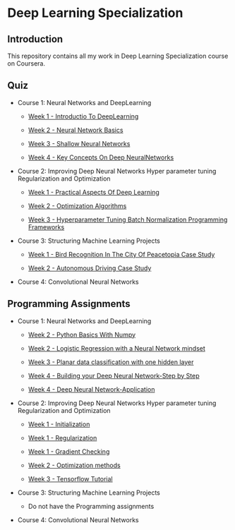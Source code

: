# Deep Learning Specialization

## Introduction

This repository contains all my work in Deep Learning Specialization course on Coursera. 

## Quiz

+ Course 1: Neural Networks and DeepLearning

  + [Week 1 - Introductio To DeepLearning](https://github.com/machineCYC/Coursera/blob/master/01-deeplearning.ai/01-NeuralNetworksandDeepLearning/Week1/IntroductionToDeepLearning.pdf)

  + [Week 2 - Neural Network Basics](https://github.com/machineCYC/Coursera/blob/master/01-deeplearning.ai/01-NeuralNetworksandDeepLearning/Week2/NeuralNetworkBasics.pdf)

  + [Week 3 - Shallow Neural Networks](https://github.com/machineCYC/Coursera/blob/master/01-deeplearning.ai/01-NeuralNetworksandDeepLearning/Week3/ShallowNeuralNetworks.pdf)

  + [Week 4 - Key Concepts On Deep NeuralNetworks](https://github.com/machineCYC/Coursera/blob/master/01-deeplearning.ai/01-NeuralNetworksandDeepLearning/Week4/KeyConceptsOnDeepNeuralNetworks.pdf)

+ Course 2: Improving Deep Neural Networks Hyper parameter tuning Regularization and Optimization

  + [Week 1 - Practical Aspects Of Deep Learning](https://github.com/machineCYC/Coursera/blob/master/01-deeplearning.ai/02-ImprovingDeepNeuralNetworksHyperparametertuningRegularizationandOptimization/Week1/PracticalAspectsOfDeepLearning.pdf)

  + [Week 2 - Optimization Algorithms](https://github.com/machineCYC/Coursera/blob/master/01-deeplearning.ai/02-ImprovingDeepNeuralNetworksHyperparametertuningRegularizationandOptimization/Week2/OptimizationAlgorithms.pdf)

  + [Week 3 - Hyperparameter Tuning Batch Normalization Programming Frameworks](https://github.com/machineCYC/Coursera/blob/master/01-deeplearning.ai/02-ImprovingDeepNeuralNetworksHyperparametertuningRegularizationandOptimization/Week3/HyperparameterTuningBatchNormalizationProgrammingFrameworks.pdf)

+ Course 3: Structuring Machine Learning Projects
 
  + [Week 1 - Bird Recognition In The City Of Peacetopia Case Study](https://github.com/machineCYC/Coursera/blob/master/01-deeplearning.ai/03-StructuringMachineLearningProjects/Week1/BirdRecognitionInTheCityOfPeacetopiaCaseStudy.pdf)

  + [Week 2 - Autonomous Driving Case Study](https://github.com/machineCYC/Coursera/blob/master/01-deeplearning.ai/03-StructuringMachineLearningProjects/Week2/AutonomousDrivingCaseStudy.pdf)

+ Course 4: Convolutional Neural Networks


## Programming Assignments

+ Course 1: Neural Networks and DeepLearning

  + [Week 2 - Python Basics With Numpy](https://github.com/machineCYC/Coursera/blob/master/01-deeplearning.ai/01-NeuralNetworksandDeepLearning/Week2/01-Python%20Basics%20With%20Numpy.ipynb)

  + [Week 2 - Logistic Regression with a Neural Network mindset](https://github.com/machineCYC/Coursera/blob/master/01-deeplearning.ai/01-NeuralNetworksandDeepLearning/Week2/02-Logistic%20Regression%20with%20a%20Neural%20Network%20mindset.ipynb)

  + [Week 3 - Planar data classification with one hidden layer](https://github.com/machineCYC/Coursera/blob/master/01-deeplearning.ai/01-NeuralNetworksandDeepLearning/Week3/01-Planar%20data%20classification%20with%20one%20hidden%20layer.ipynb)

  + [Week 4 - Building your Deep Neural Network-Step by Step](https://github.com/machineCYC/Coursera/blob/master/01-deeplearning.ai/01-NeuralNetworksandDeepLearning/Week4/01-Building%20your%20Deep%20Neural%20Network-Step%20by%20Step.ipynb)

  + [Week 4 - Deep Neural Network-Application](https://github.com/machineCYC/Coursera/blob/master/01-deeplearning.ai/01-NeuralNetworksandDeepLearning/Week4/02-Deep%20Neural%20Network-Application.ipynb)


+ Course 2: Improving Deep Neural Networks Hyper parameter tuning Regularization and Optimization

  + [Week 1 - Initialization](https://github.com/machineCYC/Coursera/blob/master/01-deeplearning.ai/02-ImprovingDeepNeuralNetworksHyperparametertuningRegularizationandOptimization/Week1/01-Initialization.ipynb)

  + [Week 1 - Regularization](https://github.com/machineCYC/Coursera/blob/master/01-deeplearning.ai/02-ImprovingDeepNeuralNetworksHyperparametertuningRegularizationandOptimization/Week1/02-Regularization.ipynb)

  + [Week 1 - Gradient Checking](https://github.com/machineCYC/Coursera/blob/master/01-deeplearning.ai/02-ImprovingDeepNeuralNetworksHyperparametertuningRegularizationandOptimization/Week1/03-Gradient%20Checking.ipynb)

  + [Week 2 - Optimization methods](https://github.com/machineCYC/Coursera/blob/master/01-deeplearning.ai/02-ImprovingDeepNeuralNetworksHyperparametertuningRegularizationandOptimization/Week2/01-Optimization%20methods.ipynb)

  + [Week 3 - Tensorflow Tutorial](https://github.com/machineCYC/Coursera/blob/master/01-deeplearning.ai/02-ImprovingDeepNeuralNetworksHyperparametertuningRegularizationandOptimization/Week3/01-Tensorflow%20Tutorial.ipynb)

+ Course 3: Structuring Machine Learning Projects

  + Do not have the Programming assignments

+ Course 4: Convolutional Neural Networks

